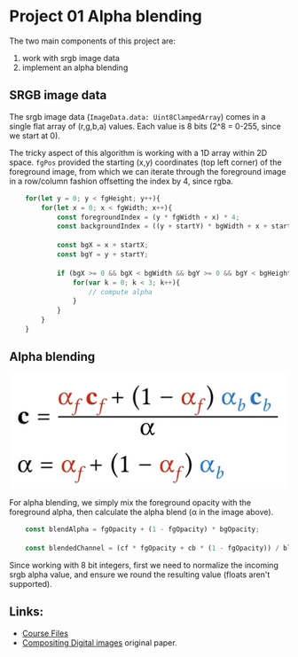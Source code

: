 # Project 01 Alpha blending

The two main components of this project are: 
1. work with srgb image data
2. implement an alpha blending 

## SRGB image data

The srgb image data (`ImageData.data: Uint8ClampedArray`) comes in a single flat array of (r,g,b,a) values. Each value is 8 bits (2^8 = 0-255, since we start at 0). 

The tricky aspect of this algorithm is working with a 1D array within 2D space. `fgPos` provided the starting (x,y) coordinates (top left corner) of the foreground image, from which we can iterate through the foreground image  in a row/column fashion offsetting the index by 4, since rgba.
```javascript
    for(let y = 0; y < fgHeight; y++){
        for(let x = 0; x < fgWidth; x++){
            const foregroundIndex = (y * fgWidth + x) * 4;
            const backgroundIndex = ((y + startY) * bgWidth + x + startX) * 4;

            const bgX = x + startX;
            const bgY = y + startY;
            
            if (bgX >= 0 && bgX < bgWidth && bgY >= 0 && bgY < bgHeight) {
                for(var k = 0; k < 3; k++){
                    // compute alpha
                }
            }
        }
    }
```


## Alpha blending

![alpha blending](readme_images/alpha_blending.png)

For alpha blending, we simply mix the foreground opacity with the foreground alpha, then calculate the alpha blend (α in the image above). 

```javascript
    const blendAlpha = fgOpacity + (1 - fgOpacity) * bgOpacity;

    const blendedChannel = (cf * fgOpacity + cb * (1 - fgOpacity)) / blendAlpha;
```

Since working with 8 bit integers, first we need to normalize the incoming srgb alpha value, and ensure we round the resulting value (floats aren't supported).



## Links:
* [Course Files](https://graphics.cs.utah.edu/courses/cs4600/fall2020/?prj=1)
* [Compositing Digital images](https://graphics.pixar.com/library/Compositing/paper.pdf) original paper. 